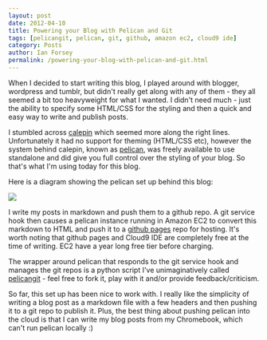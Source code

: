 ```yaml
---
layout: post
date: 2012-04-10
title: Powering your Blog with Pelican and Git
tags: [pelicangit, pelican, git, github, amazon ec2, cloud9 ide]
category: Posts
author: Ian Forsey
permalink: /powering-your-blog-with-pelican-and-git.html
---
```


When I decided to start writing this blog, I played around with blogger, wordpress and tumblr, but didn't really get along with any of them - they all seemed a bit too heavyweight for what I wanted. I didn't need much - just the ability to specify some HTML/CSS for the styling and then a quick and easy way to write and publish posts.

I stumbled across [calepin](http://calepin.co/) which seemed more along the right lines. Unfortunately it had no support for theming (HTML/CSS etc), however the system behind calepin, known as [pelican](http://pelican.notmyidea.org/), was freely available to use standalone and did give you full control over the styling of your blog. So that's what I'm using today for this blog.

Here is a diagram showing the pelican set up behind this blog:

<div class="central-section">
    <img src="http://lh4.googleusercontent.com/-KPeKZ92FhaE/T4IeoedMY_I/AAAAAAAACXE/fSpxiJ_iCwE/s876/PelicanGit.png" />
</div>

I write my posts in markdown and push them to a github repo. A git service hook then causes a pelican instance running in Amazon EC2 to convert this markdown to HTML and push it to a [github pages](http://pages.github.com/) repo for hosting. It's worth noting that github pages and Cloud9 IDE are completely free at the time of writing. EC2 have a year long free tier before charging.  

The wrapper around pelican that responds to the git service hook and manages the git repos is a python script I've unimaginatively called [pelicangit](https://github.com/theon/pelicangit) - feel free to fork it, play with it and/or provide feedback/criticism. 

So far, this set up has been nice to work with. I really like the simplicity of writing a blog post as a markdown file with a few headers and then pushing it to a git repo to publish it. Plus, the best thing about pushing pelican into the cloud is that I can write my blog posts from my Chromebook, which can't run pelican locally :)
